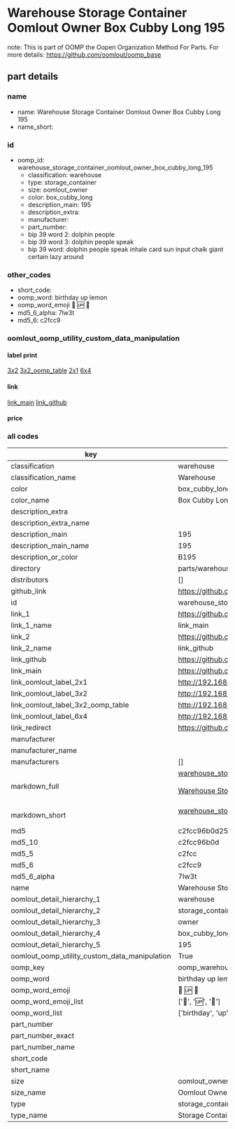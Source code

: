 # Warehouse Storage Container Oomlout Owner Box Cubby Long 195  

note: This is part of OOMP the Oopen Organization Method For Parts. For more details: https://github.com/oomlout/oomp_base

##  part details
  







### name
* name: Warehouse Storage Container Oomlout Owner Box Cubby Long 195
* name_short: 
### id
* oomp_id: warehouse_storage_container_oomlout_owner_box_cubby_long_195
  * classification: warehouse
  * type: storage_container
  * size: oomlout_owner
  * color: box_cubby_long
  * description_main: 195
  * description_extra: 
  * manufacturer: 
  * part_number: 
  * bip 39 word 2: dolphin people
  * bip 39 word 3: dolphin people speak
  * bip 39 word: dolphin people speak inhale card sun input chalk giant certain lazy around

### other_codes
* short_code: 
* oomp_word: birthday up lemon
* oomp_word_emoji :birthday: :up: :lemon:
* md5_6_alpha: 7lw3t
* md5_6: c2fcc9






### oomlout_oomp_utility_custom_data_manipulation
#### label print
[3x2](http://192.168.1.245:1112/?label=oomp%207lw3t)
[3x2_oomp_table](http://192.168.1.108:1112/?label=oomp%207lw3t)
[2x1](http://192.168.1.242:1112/?label=oomp%207lw3t)
[6x4](http://192.168.1.55:1112/?label=oomp%207lw3t)    

#### link

[link_main](https://github.com/oomlout/oomlout_oomp_version_1_messy/tree/main/parts/warehouse_storage_container_oomlout_owner_box_cubby_long_195) [link_github](https://github.com/oomlout/oomlout_oomp_version_1_messy/tree/main/parts/warehouse_storage_container_oomlout_owner_box_cubby_long_195)                             

#### price







### all codes 
| key | value |  
| --- | --- |  
| classification | warehouse |  
| classification_name | Warehouse |  
| color | box_cubby_long |  
| color_name | Box Cubby Long |  
| description_extra |  |  
| description_extra_name |  |  
| description_main | 195 |  
| description_main_name | 195 |  
| description_or_color | B195 |  
| directory | parts/warehouse_storage_container_oomlout_owner_box_cubby_long_195 |  
| distributors | [] |  
| github_link | https://github.com/oomlout/oomlout_oomp_part_src/tree/main/parts/warehouse_storage_container_oomlout_owner_box_cubby_long_195 |  
| id | warehouse_storage_container_oomlout_owner_box_cubby_long_195 |  
| link_1 | https://github.com/oomlout/oomlout_oomp_version_1_messy/tree/main/parts/warehouse_storage_container_oomlout_owner_box_cubby_long_195 |  
| link_1_name | link_main |  
| link_2 | https://github.com/oomlout/oomlout_oomp_version_1_messy/tree/main/parts/warehouse_storage_container_oomlout_owner_box_cubby_long_195 |  
| link_2_name | link_github |  
| link_github | https://github.com/oomlout/oomlout_oomp_version_1_messy/tree/main/parts/warehouse_storage_container_oomlout_owner_box_cubby_long_195 |  
| link_main | https://github.com/oomlout/oomlout_oomp_version_1_messy/tree/main/parts/warehouse_storage_container_oomlout_owner_box_cubby_long_195 |  
| link_oomlout_label_2x1 | http://192.168.1.242:1112/?label=oomp%207lw3t |  
| link_oomlout_label_3x2 | http://192.168.1.245:1112/?label=oomp%207lw3t |  
| link_oomlout_label_3x2_oomp_table | http://192.168.1.108:1112/?label=oomp%207lw3t |  
| link_oomlout_label_6x4 | http://192.168.1.55:1112/?label=oomp%207lw3t |  
| link_redirect | https://github.com/oomlout/oomlout_oomp_version_1_messy/tree/main/parts/warehouse_storage_container_oomlout_owner_box_cubby_long_195 |  
| manufacturer |  |  
| manufacturer_name |  |  
| manufacturers | [] |  
| markdown_full | [warehouse_storage_container_oomlout_owner_box_cubby_long_195](none)<br>[](none)<br>[Warehouse Storage Container Oomlout Owner Box Cubby Long 195](none)<br><br> |  
| markdown_short | [warehouse_storage_container_oomlout_owner_box_cubby_long_195](none)<br><br> |  
| md5 | c2fcc96b0d25ee976511473ba1a8b206 |  
| md5_10 | c2fcc96b0d |  
| md5_5 | c2fcc |  
| md5_6 | c2fcc9 |  
| md5_6_alpha | 7lw3t |  
| name | Warehouse Storage Container Oomlout Owner Box Cubby Long 195 |  
| oomlout_detail_hierarchy_1 | warehouse |  
| oomlout_detail_hierarchy_2 | storage_container |  
| oomlout_detail_hierarchy_3 | owner |  
| oomlout_detail_hierarchy_4 | box_cubby_long |  
| oomlout_detail_hierarchy_5 | 195 |  
| oomlout_oomp_utility_custom_data_manipulation | True |  
| oomp_key | oomp_warehouse_storage_container_oomlout_owner_box_cubby_long_195 |  
| oomp_word | birthday up lemon |  
| oomp_word_emoji | :birthday: :up: :lemon: |  
| oomp_word_emoji_list | [':birthday:', ':up:', ':lemon:'] |  
| oomp_word_list | ['birthday', 'up', 'lemon'] |  
| part_number |  |  
| part_number_exact |  |  
| part_number_name |  |  
| short_code |  |  
| short_name |  |  
| size | oomlout_owner |  
| size_name | Oomlout Owner |  
| type | storage_container |  
| type_name | Storage Container |  

